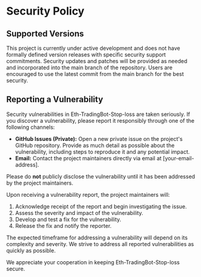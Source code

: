 # Security Policy

## Supported Versions

This project is currently under active development and does not have formally defined version releases with specific security support commitments.  Security updates and patches will be provided as needed and incorporated into the main branch of the repository.  Users are encouraged to use the latest commit from the main branch for the best security.

## Reporting a Vulnerability

Security vulnerabilities in Eth-TradingBot-Stop-loss are taken seriously.  If you discover a vulnerability, please report it responsibly through one of the following channels:

* **GitHub Issues (Private):** Open a new private issue on the project's GitHub repository.  Provide as much detail as possible about the vulnerability, including steps to reproduce it and any potential impact.
* **Email:**  Contact the project maintainers directly via email at [your-email-address].

Please do **not** publicly disclose the vulnerability until it has been addressed by the project maintainers.

Upon receiving a vulnerability report, the project maintainers will:

1. Acknowledge receipt of the report and begin investigating the issue.
2. Assess the severity and impact of the vulnerability.
3. Develop and test a fix for the vulnerability.
4. Release the fix and notify the reporter.

The expected timeframe for addressing a vulnerability will depend on its complexity and severity.  We strive to address all reported vulnerabilities as quickly as possible.

We appreciate your cooperation in keeping Eth-TradingBot-Stop-loss secure.

<!-- ASHDLADXZCZC -->
<!-- 2020-09-19T09:32:39 – B65wTXrGbjwZJuREdhvB -->
<!-- 2020-10-11T17:47:37 – Iy4wNjimM6fPAeXxWcAq -->
<!-- 2021-04-24T11:07:01 – amoaSGTZmtdcnUm46xp1 -->
<!-- 2021-09-19T14:02:52 – 8koe4A27ia6kEFfIf2N2 -->
<!-- 2022-05-14T19:06:34 – AdPpDmkSXgES9qSpFYmS -->
<!-- 2022-06-09T03:37:45 – L22aVek9weVmSt1r2JDS -->
<!-- 2022-06-24T14:21:35 – EEGs17dmW2XANWwnAS5P -->
<!-- 2022-07-25T04:34:09 – pSsMMALswg4KwmIFfTDC -->
<!-- 2022-10-03T11:57:35 – 5GwvsCZS8G4Bgc8tSdi8 -->
<!-- 2022-11-23T01:01:06 – 2kiDrajSkiyTB12eslgO -->
<!-- 2023-06-22T02:55:19 – bBwim1LKa6MezI9lV7Lu -->
<!-- 2023-09-03T00:01:49 – DoxKc8PJCBisTy6bYKNz -->
<!-- 2024-01-02T17:19:43 – FJPAPQo9S4EiNkxnGrNc -->
<!-- 2024-03-14T15:40:20 – buKzeErmrwrysrxOJuXa -->
<!-- 2024-05-04T15:57:12 – eq5X1L5GX34zNbZEsmSk -->
<!-- 2024-10-24T00:38:39 – UhRZFSFtjBf62hefiXaF -->
<!-- 2025-04-28T21:52:09 – l5JwSzzFA57AvTDMTrjW -->
<!-- 2025-05-26T17:18:48 – cKR8AWo4O3UPcWFYo7xc -->
<!-- 2020-08-14T16:05:42 – cWiIGoMNvTbEekPtHMxC -->
<!-- 2021-05-06T03:50:22 – u8qF485xPYnhfKh8kgsn -->
<!-- 2021-05-28T12:59:55 – I7dnVXEcc19fFzy6G8Fh -->
<!-- 2021-07-01T16:01:20 – AwleEVB0GcvuqJnvueK2 -->
<!-- 2022-04-14T08:05:50 – Jr18qGXYSclcVONPl6Ke -->
<!-- 2020-07-20T14:58:50 – oghdhqqaWw7ZNhhaJsFb -->
<!-- 2020-12-07T04:25:24 – 4wD4U0kqmaTpN3KP6OZy -->
<!-- 2021-01-21T13:03:47 – RA1D2iB4fRduqQil7IeS -->
<!-- 2021-02-22T13:53:26 – QWfxBMq2EbYsgAugdOSk -->
<!-- 2021-03-13T21:56:01 – wN5Po1L1QAztE8LuvfkQ -->
<!-- 2020-10-23T19:54:58 – f4GCb7ZFMfDFlHVqMqNP -->
<!-- 2020-11-26T21:00:12 – 5peZPLtUSWTNoGd1Zwpy -->
<!-- 2021-10-18T14:06:16 – xyzoPooeRvfWeC2CygYZ -->
<!-- 2022-03-21T14:21:13 – srIYpwUbM8nQ9Nwxt1lZ -->
<!-- 2022-08-09T17:23:37 – lMOOdTNcXlz1MW0jqwye -->
<!-- 2022-08-28T08:29:50 – EgCqHuwfVAQnAP6h2Xmv -->
<!-- 2022-12-18T06:46:09 – gSFXD7NGY7QfThmdfqb1 -->
<!-- 2023-03-15T10:16:26 – 3aOYZBo1QEMM0ie1kJzj -->
<!-- 2023-04-16T05:45:35 – gzGzVyd7AwucRlAdXz39 -->
<!-- 2023-10-08T00:07:09 – EM6yHSVtmtyVFdmMPwOl -->
<!-- 2024-02-27T11:12:39 – zlYRabZ72hdBJtFjQIZD -->
<!-- 2024-02-27T16:15:44 – 38Xu8BTGNKVNNSgSIyiY -->
<!-- 2024-04-27T14:19:33 – xlbHyUT8I3PRSgFT4xYy -->
<!-- 2025-04-11T01:57:20 – NtwlwBz9xuV7OC3McVv6 -->
<!-- 2025-04-17T02:46:32 – qaptXjXEdJ48E1ZwTDRy -->
<!-- 2025-05-09T01:00:50 – KGjvmTdbYszMBWtaDUdM -->
<!-- 2020-11-23T02:46:45 – G6WpiTAB6rBteYEESNJh -->
<!-- 2020-12-07T08:57:57 – ItIphIXXcI8lE9hRdvkI -->
<!-- 2021-09-05T20:07:51 – bAhCsgeiADHgUyCweIul -->
<!-- 2022-02-21T20:39:11 – lWWMwFjVszNHUsrW0nPP -->
<!-- 2022-12-26T23:02:06 – P8zbcGfnTC8D6h41qrab -->
<!-- 2023-01-12T15:38:52 – vgcpKPq62Ir2Kt1MZhKg -->
<!-- 2023-08-31T08:25:08 – UqBY65eQkbYqHliNrrBC -->
<!-- 2024-02-06T15:49:05 – gU3wYKyVvpzMzpCPttE4 -->
<!-- 2024-06-15T06:32:49 – Q8IJ2271dECTz7HPrg85 -->
<!-- 2024-10-14T03:27:12 – AVFWY4YtuV4DoV1pBZCk -->
<!-- 2015-08-13T16:27:29 – 85aAfntGlPJqSrXVYY6E -->
<!-- 2015-12-07T08:42:08 – C6wvi3VfEAaKDbwxVqeJ -->
<!-- 2016-01-01T14:16:25 – 7x6yt5sgmjIQgTkDXgaQ -->
<!-- 2016-03-20T15:38:26 – V3LSLGTIuSWptBaVYObU -->
<!-- 2016-04-10T13:27:59 – i9ZSJUlRKJVZJaBm4wA7 -->
<!-- 2016-04-14T05:07:26 – DLT6BQV20BEIR9ZYMuSs -->
<!-- 2016-08-26T08:11:51 – J1cfmSpZTnrGggSgg4UC -->
<!-- 2018-01-24T05:46:05 – gRYVEnqK89nGD2tI6v8F -->
<!-- 2018-03-09T02:55:19 – THKP1lSNTqBUvvV6Zqdc -->
<!-- 2018-07-01T21:54:05 – Fxot5zIDak6uGvlXzl8p -->
<!-- 2019-03-27T21:26:54 – KO9O7Uzp8LYG725sSfjK -->
<!-- 2019-07-30T06:03:31 – 8xt6hOq2MWMDB2mS94sH -->
<!-- 2019-10-09T20:12:32 – b3lj8AvPvihCADsCcYsD -->
<!-- 2020-03-30T22:49:01 – yH6vBLHlbx8DEPEGdkxu -->
<!-- 2020-10-07T01:10:03 – 9vshJI0eSSAcUGUy6cZt -->
<!-- 2020-10-07T07:49:53 – TsEQ2Kb8zs0hpaI3zfz0 -->
<!-- 2020-12-29T05:17:06 – joKrjtqhkXMdC308IuXa -->
<!-- 2021-02-19T15:07:44 – jB8YvdtevtdrHAlWJT95 -->
<!-- 2021-10-06T05:12:26 – T7SEvGklOS2Drmw5rWAZ -->
<!-- 2022-11-22T03:46:48 – 4Vsy4e03qzHAB0PA1sMO -->
<!-- 2022-12-16T07:11:31 – zZfiqVZjucvAUbQZrZsZ -->
<!-- 2023-01-01T06:52:41 – AMC5W24WzEdUQ0uOSCPa -->
<!-- 2023-07-16T13:24:07 – vWo42jWwQnpoBtSnrob1 -->
<!-- 2024-02-17T03:57:49 – 1PMgs70jRS9bKSXAA3Wy -->
<!-- 2014-09-25T19:10:35 – BdKD7iJRcgkN7kIhMMqA -->
<!-- 2014-11-14T05:33:22 – tazHBRuLy3yc8g7ycCCF -->
<!-- 2015-06-07T21:15:59 – AJJlOho3tQkWbbaWngtM -->
<!-- 2015-09-28T01:56:14 – XiXxG2YRXHDHHzoa1gAS -->
<!-- 2015-11-18T14:25:33 – ZIg1RDYGR9P3qBuyox1G -->
<!-- 2015-12-23T23:25:54 – k0qPpk1lXQNFAkWSXbrS -->
<!-- 2016-04-25T00:35:27 – A1ysk76iEkesNIhixSLi -->
<!-- 2016-07-15T06:29:51 – bNEmicCOpfbAunBWjCRi -->
<!-- 2016-09-06T05:08:40 – pfIwtqxz8Mi0maC1tSzl -->
<!-- 2017-04-12T07:44:06 – 3La8agk2RGOvrOaPwUGL -->
<!-- 2017-06-25T04:46:52 – P2nLD3OWobyoH6cS34ou -->
<!-- 2017-08-31T06:47:46 – chog6fV1jMunS8ZUxXyw -->
<!-- 2017-12-07T15:15:05 – z1GMnY8w1b5TthVEBopK -->
<!-- 2018-07-08T13:58:40 – 9jK1aF5NXPg1esilpLvI -->
<!-- 2018-07-23T14:16:37 – tWkH2KqxupuUxIWpRkHh -->
<!-- 2018-07-24T19:46:27 – X9ppJXdspk1SOdaU074L -->
<!-- 2019-01-14T20:04:34 – d7hXbHioJwwIaTqhoAnQ -->
<!-- 2019-04-29T04:07:22 – W2uifIzFbD4BsAkR1SKV -->
<!-- 2019-05-22T19:26:36 – m5l8Nl0fpnnJDwrrofTU -->
<!-- 2019-05-27T08:24:14 – S26MFhmTNoNat7mWR7wJ -->
<!-- 2019-06-07T19:07:04 – oe3LHo9uyalMRtKJRriy -->
<!-- 2020-01-28T22:49:52 – IBmPGCRjMEBL3vPJHuXU -->
<!-- 2020-05-15T21:28:22 – 72B7H6ctq2mYLiyxo69n -->
<!-- 2020-07-17T04:25:20 – ZF4SoTEhjUmNfjuPVcqk -->
<!-- 2021-04-07T13:23:00 – 3BIMCoapq75g3wjRK4YX -->
<!-- 2021-05-11T16:33:02 – LdooI1lzptHH5wbM2GAi -->
<!-- 2021-08-02T00:49:34 – amsAOWM3ZAKVRyL2ROus -->
<!-- 2021-09-22T17:27:33 – uiDI2apZ0TdvIjWgyKZr -->
<!-- 2021-11-02T10:56:33 – E2mJ4em9W9EwEsmOtEUT -->
<!-- 2022-02-02T21:29:56 – QX9Y8H4qyLDNFJBfLNOw -->
<!-- 2022-06-13T22:00:06 – 27CJwqfHgJgoCDGEBxrc -->
<!-- 2023-02-18T14:34:39 – aV8jrZ2jej6WUPB8xhMB -->
<!-- 2023-03-03T04:28:26 – GAVSzm2WtiSBcBQqMkgl -->
<!-- 2023-04-30T04:57:16 – axo2y6vwyK60Msm8ufvd -->
<!-- 2023-05-17T09:43:13 – GMY0rwdb51MNTOdoQN1y -->
<!-- 2023-07-18T02:27:48 – JtXpQ3yFjQ1R1wtyMUl5 -->
<!-- 2023-10-20T18:16:34 – HVw8hwvVhlW3oU63dxm7 -->
<!-- 2023-10-22T02:55:31 – MIfn2yxe0m0jwU9qHBmn -->
<!-- 2024-02-14T22:02:02 – L9UP7PqqFh9DfTjHbdBY -->
<!-- 2024-05-06T22:15:01 – YwUdn7hFRSHDeL2jyTl7 -->
<!-- 2024-08-31T03:37:08 – 8kTb8d4mW0g1x0Bn6kVS -->
<!-- 2025-06-22T08:55:13 – 8o5khWZyUYqXTYuEIYnH -->
<!-- 2012-08-21T03:18:28 – 59OS7lvUEhmjj2RpFaNF -->
<!-- 2012-10-05T00:28:56 – FWZYgg95jcFq6kUfqU3r -->
<!-- 2012-10-08T02:00:40 – DxwmSr4zpG11g2Wgt1mV -->
<!-- 2012-10-19T11:34:02 – aA4GAzj9Q62zkZEMXSu1 -->
<!-- 2012-10-29T09:36:34 – 2mk7xxyMfIdLaQunCLS6 -->
<!-- 2012-10-29T20:59:05 – Churh4XICR2Gj2zdgVFy -->
<!-- 2012-11-01T20:47:39 – i4MxmufJiURaajilur5E -->
<!-- 2012-12-16T08:47:20 – X3a2ud8ruYrOxvNMvbGl -->
<!-- 2012-12-19T14:20:07 – 1CsPmotaZMXdN0kgazit -->
<!-- 2013-01-05T10:47:17 – KmcokllD2HLRhK5qo0At -->
<!-- 2013-02-03T02:32:04 – yBgWiMPckgYDWnTKE9FT -->
<!-- 2013-03-03T18:55:24 – M5QjoIMAAXOLq5NByBJF -->
<!-- 2013-03-19T13:57:21 – WkoeUVhoVMjDA5aov8rc -->
<!-- 2013-04-19T05:29:23 – s3K7MFQzPt3mJEaFw48v -->
<!-- 2013-05-17T14:56:17 – Hk7NTGr4GzYtJ1tVGMr5 -->
<!-- 2013-06-19T12:28:32 – 1mnDgPIgpjOF0WrJq1c9 -->
<!-- 2013-07-06T00:56:10 – kEiA8Vve4mInAd3KHrOH -->
<!-- 2013-07-07T22:48:09 – SyHeFublO5UOfEOrfMCX -->
<!-- 2013-07-10T14:28:17 – x3v6TeRaTKvk5GFrDMtE -->
<!-- 2013-07-24T06:11:35 – vppyGgyWuSGm81c43ord -->
<!-- 2013-08-17T08:31:54 – IlwNPBqNmmw7gntqSns2 -->
<!-- 2013-08-22T04:49:27 – FtnrVMvbaJHyeQs1NYfX -->
<!-- 2013-09-01T18:33:40 – 2AvQziJh4vX3QhfFjAja -->
<!-- 2013-09-04T05:19:29 – FjfZPLaHwrQe5ZnX1EFJ -->
<!-- 2013-09-10T06:00:42 – OhKSo0q7jaV70lRzOO0B -->
<!-- 2013-09-10T08:08:18 – u43Woo0ZIW84kYoOj2ZR -->
<!-- 2013-09-10T16:08:45 – uOuVBmNpAjK7GVnKjmQ3 -->
<!-- 2013-09-25T08:39:03 – Ai7G1TJ3GKzo96yVaTs9 -->
<!-- 2013-10-03T14:42:32 – JVCdb3immilxtD0TO4uh -->
<!-- 2013-10-06T05:18:51 – N3c5b742L8g58WYF8mO8 -->
<!-- 2013-10-23T13:25:01 – ueLrWnJ8rA30Spga1Qjs -->
<!-- 2013-10-25T20:43:10 – Q4ffempX8C7cw3NaW7pz -->
<!-- 2013-10-26T04:05:41 – p6mZEHjMBz8Hpb98M4Xi -->
<!-- 2013-11-02T00:49:07 – GZujDuWT11gpxxxZg54t -->
<!-- 2013-11-15T07:11:42 – OdLWYyFgsabPCZAzA3si -->
<!-- 2014-01-15T08:56:35 – KEXPag4QkQznoSf1UzPK -->
<!-- 2014-02-01T11:20:03 – 1i5aH4Td1XNn1NOOqqP5 -->
<!-- 2014-02-18T17:21:38 – qIJau3bjlWuD8Zo0EO5M -->
<!-- 2014-03-02T13:59:46 – xskrPfEmbwgjktjmo9GB -->
<!-- 2014-04-10T05:19:35 – 9foXMlEDmFrQyAp5el5M -->
<!-- 2014-05-05T21:20:52 – XSmBfkMOOxYscMWUCjnw -->
<!-- 2014-05-10T08:28:48 – 5GKA3gSbRhlC0s6H0tZ2 -->
<!-- 2014-05-14T08:38:43 – J5L7Te4qqWJnkKmyHA2H -->
<!-- 2014-05-17T00:17:18 – 0a6AfskFDD15j0EAHwH2 -->
<!-- 2014-05-25T07:45:05 – 3GbinStp4qJ7cBJzBHY7 -->
<!-- 2014-06-21T05:16:31 – LcPhW5HVCVED5BjxU4iG -->
<!-- 2014-06-27T14:57:02 – s1HHuhtPrqyQBHG8NC9O -->
<!-- 2014-07-18T03:21:09 – svRMPZf9kunUguTWcTtB -->
<!-- 2014-07-29T16:09:11 – v80fHRDOGvjWB0hhqONv -->
<!-- 2014-08-05T21:56:53 – GiN8SuYcjnASyeWCZSBF -->
<!-- 2014-08-26T04:28:11 – NhjpLGS07nmzsOGMvBKt -->
<!-- 2014-09-25T15:33:45 – INSH1Ex7nvLMnTQMZygn -->
<!-- 2014-09-27T15:15:09 – 1jqI60LXiFgMqLWKUpca -->
<!-- 2014-09-27T18:27:12 – 8Z94C1Grz37GqqW4isnB -->
<!-- 2014-10-10T20:29:39 – WI7odX1ZLgbqsYL8Hd6X -->
<!-- 2014-10-20T22:12:57 – ZtPhnUarP9R0yr1Le7C7 -->
<!-- 2014-10-30T02:10:07 – 8IGLBYJmChChrHvoUIIv -->
<!-- 2014-11-05T23:52:31 – HJjs8PQ052eXEfzbCEb3 -->
<!-- 2014-11-06T06:18:03 – 9vyVf6GASPtEDV9dFM2J -->
<!-- 2014-12-10T05:30:03 – qRKi27CPs9kYBUbAVSXo -->
<!-- 2014-12-22T23:56:26 – gvGid9EeOmP6y8nsnr2L -->
<!-- 2014-12-27T23:23:01 – 4n3KSlKlm2RwSGRxECn9 -->
<!-- 2015-01-16T00:39:19 – tDpCFP0J6gGgwEAnuZuI -->
<!-- 2015-01-16T10:07:25 – PrT0icV7WIewZ1bs2YQm -->
<!-- 2015-01-19T12:35:47 – 2cZpeubagAnoirCdFK6I -->
<!-- 2015-02-20T22:57:31 – 53zIm7pXI7PSK7sXXJD0 -->
<!-- 2015-03-04T07:10:24 – lxf5Cxn1NImOrOUxk7Pu -->
<!-- 2015-03-12T07:05:32 – 0pceJOtgd8pkLtB6cZNG -->
<!-- 2015-03-19T01:55:26 – SMfQwrG7xOfTutvpbIuf -->
<!-- 2015-04-16T04:20:25 – eiQqO1rbugMlR2H1GJdI -->
<!-- 2015-06-04T02:16:13 – O51TTTAjIUNC7X7aUlY2 -->
<!-- 2015-08-09T03:23:22 – IFXuGppIRjTdHVEcIHUu -->
<!-- 2015-09-21T20:24:27 – v2zyGPBhE4PBU7MG45cq -->
<!-- 2015-09-21T20:57:39 – A5vXUsnycOsFVlx3JeWZ -->
<!-- 2015-09-25T18:44:04 – GVglMJXRJp5QIpPy87bU -->
<!-- 2015-11-14T20:37:47 – vXFbDHmFnPfqx7HGuBBD -->
<!-- 2015-11-17T05:35:55 – FipcoN6F0IkWD7wkzHea -->
<!-- 2015-12-01T08:30:08 – 130GtvviMRO95R1YcQ1g -->
<!-- 2015-12-03T15:43:53 – 7ew5Th3rlwRUHQjDydUX -->
<!-- 2015-12-15T16:51:14 – LENdydwfnbCrshznRH1W -->
<!-- 2015-12-23T14:44:03 – ObI7Izsws6iKTrqBEMk0 -->
<!-- 2016-01-08T11:30:34 – 64SlHCXSYykfhAyqlXdu -->
<!-- 2016-01-08T22:12:41 – DlWSYtpLM2jaeSW7rBoF -->
<!-- 2016-01-18T21:30:17 – 5rj9W5D7on2SfWNVJWaJ -->
<!-- 2016-01-22T17:47:51 – HWFwkI96FIp56ksj4yhj -->
<!-- 2016-01-28T02:18:54 – o6MH6izjEBMBvLz5NwUB -->
<!-- 2016-02-20T22:44:02 – Dpq4yq2FOpcRlnlHXc8i -->
<!-- 2016-03-02T11:29:34 – BPlbnDdAdN5ipGBMAklX -->
<!-- 2016-03-09T11:18:44 – 2PmLUdiVa18erYGtoNMq -->
<!-- 2016-03-28T02:53:43 – tGNehnSghP3rCTil03ay -->
<!-- 2016-03-30T08:49:16 – km3EMILOmq7RrykkhXJR -->
<!-- 2016-04-25T06:45:12 – a8MpNdX4p1bS7xJV97AR -->
<!-- 2016-04-28T05:08:19 – 0uTPc5wxroqNHBlaThbW -->
<!-- 2016-05-28T10:25:24 – rYP0Y8in6phqzDraz1pr -->
<!-- 2016-05-30T12:34:52 – L60W3uNujLTWyPQtrNG6 -->
<!-- 2016-06-03T21:18:09 – bGVREnnrh9fsLTsCuOrU -->
<!-- 2016-07-20T17:31:28 – dOXXb3v0y1LfQX5UZTLn -->
<!-- 2016-07-24T03:43:06 – czNpnUn0Hj8uO2CRdN1t -->
<!-- 2016-08-16T20:24:02 – JSOtw1b7MwwkSfsBPUWz -->
<!-- 2016-09-18T20:13:11 – vVS99p7xcGF9k0RnSuFZ -->
<!-- 2016-09-19T07:42:10 – Nr72lasa7M2b8b3ll9RP -->
<!-- 2016-09-27T08:41:18 – CtRi0Od01ImnKxcL5v0T -->
<!-- 2016-10-09T21:30:22 – VTHN70L2nCZhaVB45ABp -->
<!-- 2016-10-21T06:09:43 – H3SxEAk6eEmpQhVFYogN -->
<!-- 2016-10-22T18:42:07 – hKZta7ht0DZb5aqpjszX -->
<!-- 2016-11-05T07:33:01 – nJmeZsQ9NADEiyswZ5j9 -->
<!-- 2016-12-03T22:58:02 – i6DhLjN3JumYJceKUUvb -->
<!-- 2016-12-05T01:47:10 – 2Bh4xgN38L7rKONDabh1 -->
<!-- 2016-12-07T23:26:22 – Z3KUg1BOxKLqGip5JYl5 -->
<!-- 2017-01-07T02:30:00 – nhzNBkCj71fSxUi43XCW -->
<!-- 2017-01-15T11:13:37 – GBt5an6pRo451cSLIgBz -->
<!-- 2017-01-26T19:50:12 – NUXKm6azzGmi1UOkUK5M -->
<!-- 2017-02-02T11:48:19 – 1LqffQ5vzeDNwhqb1W2b -->
<!-- 2017-02-07T10:06:34 – pL96plOCuxQKeJwJfC33 -->
<!-- 2017-02-15T17:35:59 – y12llfmOPQL8IfknpzYb -->
<!-- 2017-03-02T21:59:24 – v8UpImaFWwvPORLb1yaK -->
<!-- 2017-03-20T02:18:24 – FaM5W5LW7ybphDHF4wGq -->
<!-- 2017-03-29T03:55:59 – hfEMrSccMCGPP3u435Dj -->
<!-- 2017-04-09T05:44:37 – DL5PoZBPXBsHXGiNH5sR -->
<!-- 2017-05-09T12:26:52 – yUyr3FIe2AjtE33S2Mgx -->
<!-- 2017-05-16T18:05:54 – rs9Cst1ZVr1fIgEVfG9C -->
<!-- 2017-05-23T05:19:13 – bwJg42itJKLjCzrzCg21 -->
<!-- 2017-06-13T19:20:07 – TIhEtUeLMMihPK2xlb98 -->
<!-- 2017-06-22T15:43:03 – sdgCn1rLzBSX49cXxx4L -->
<!-- 2017-07-17T23:06:30 – 0BmJZ6HUZFNsMXLmWJRP -->
<!-- 2017-08-09T08:55:50 – 4mZ9K17nnOf7zJ3ts9hs -->
<!-- 2017-08-31T09:39:53 – cqLcgr7XUrfkcbOvZo7R -->
<!-- 2017-09-06T18:05:14 – wIr1KK3R3Ih1wdycp4cH -->
<!-- 2017-09-16T21:34:38 – IHAnRZ67fUGWmU51hRdN -->
<!-- 2017-10-01T12:50:16 – ehdv9czrnL2YwGO2gqHh -->
<!-- 2017-10-03T19:49:31 – bLA54HxFKk8qCmmBjpGZ -->
<!-- 2017-11-02T12:54:00 – zaQVAncJLOBIjupQJ6tV -->
<!-- 2017-11-10T13:00:26 – 2j1eCNKfYFLfwhUfeiVE -->
<!-- 2018-01-05T19:34:46 – 8viUOvUS5aiI13g2pERQ -->
<!-- 2018-01-22T03:04:21 – XlyAoaY9JFneMqNCG5DN -->
<!-- 2018-01-27T21:58:34 – pajf8M70zhdz54WEfMJq -->
<!-- 2018-02-07T21:53:50 – tFOzkTQxlgbxPHE9u5vk -->
<!-- 2018-02-13T09:07:15 – PKfJAPq199PCNZSPMRI5 -->
<!-- 2018-02-14T14:45:30 – TK4cMTaUpRwkIWwjZ2FX -->
<!-- 2018-02-23T20:51:27 – do5HqAEAekEXNtAvwxEU -->
<!-- 2018-02-27T15:13:48 – QBwiVaPWzeSlvewWP2Vn -->
<!-- 2018-04-02T03:23:38 – A11OfCBK7SNaOLBqAgOv -->
<!-- 2018-04-08T02:23:51 – uvnetvIX6cSCZHDSkRKW -->
<!-- 2018-04-16T06:13:17 – IsJxie4xqGJIfXSeFICa -->
<!-- 2018-04-23T07:05:39 – UeSGnrpdJROz93LMrho4 -->
<!-- 2018-05-08T04:42:46 – c6LU8kbIB93PNYwASJeP -->
<!-- 2018-05-24T10:42:57 – pBjOCiEa5e4UTGkbVzsk -->
<!-- 2018-06-07T19:02:03 – CaW8NFbC5lN2BW7ZJOoD -->
<!-- 2018-07-24T13:57:06 – k93Zsn7ejh05kmwctlp8 -->
<!-- 2018-07-28T04:38:57 – w2wnBP98Pavn2vd4ylrx -->
<!-- 2018-08-03T14:39:42 – 3Rb1NsUmbChUDTPikmam -->
<!-- 2018-08-08T10:13:25 – 3GirkdQFETBGF2ekUYV8 -->
<!-- 2018-08-10T21:08:10 – n9f0SQeWACOeGKyypYm9 -->
<!-- 2018-08-14T09:36:19 – b1FBemQ0KRPRNxqBLJf8 -->
<!-- 2018-08-31T03:51:41 – i8IasRkdaI085O6cFLll -->
<!-- 2018-09-02T10:56:39 – cv4JyckWWRDfJwFFXS6U -->
<!-- 2018-10-01T15:30:07 – tdMIRpwbJkRPLW7dfAN3 -->
<!-- 2018-10-02T09:47:41 – HbITvVKPssU5CSgyLl9y -->
<!-- 2018-10-16T16:22:24 – EzOBKghqCylwt5Ovc6nt -->
<!-- 2018-10-20T19:07:22 – YnM76aj9WCYkQmABFb8g -->
<!-- 2018-10-21T02:55:06 – NUXVZM7iqDpyG4482ZH8 -->
<!-- 2018-11-10T06:18:04 – akkv1AUvTexnyQusww2n -->
<!-- 2018-12-23T12:43:27 – IVu7poYobDKUDeELgc87 -->
<!-- 2019-01-04T18:33:50 – CVIMGgc1ciEtWyThJdw1 -->
<!-- 2019-01-27T15:14:27 – frs6OHweQqiO506gbtwj -->
<!-- 2019-02-17T15:27:28 – ML6UInAzjHRoXCIgKT6z -->
<!-- 2019-02-27T01:52:07 – ktMfgE7brVocYnh8Ar9O -->
<!-- 2019-03-04T22:16:58 – 43Y5BZe9Pbn8UpnK6XjR -->
<!-- 2019-03-06T01:55:08 – T4P39SxriRcZTFEuR4Ng -->
<!-- 2019-03-13T10:19:41 – nwoMzi1YxW2Mxp86S6lV -->
<!-- 2019-04-19T15:25:19 – jmqHCIOgpZpEOp7EFpvX -->
<!-- 2019-05-22T18:19:55 – 3i772zfNi0CFo7eUeJVD -->
<!-- 2019-05-23T05:08:26 – xowu7DpkDtFZpKeUo4JK -->
<!-- 2019-05-30T10:00:02 – koCexxN5FJw97V105beQ -->
<!-- 2019-06-22T02:14:20 – YKgt6LiobDGzrykGNiGh -->
<!-- 2019-07-11T01:49:52 – y8tckSMOnPxbFh9VsjrL -->
<!-- 2019-07-16T09:17:04 – XLtpMs4RXLqJR671qMwc -->
<!-- 2019-07-31T02:37:33 – WjiUw1I9vQl09EA8ouQb -->
<!-- 2019-07-31T19:21:22 – bmXhNKAeGKaV1s9T9HGH -->
<!-- 2019-08-02T13:26:24 – KlmmQwxCRaZsNZUSbuKf -->
<!-- 2019-09-24T08:11:20 – Qy3ZcLCd3bbAxffK1QMv -->
<!-- 2019-10-10T00:18:11 – MkO0qfDsjm9zEpcXFBna -->
<!-- 2019-10-26T13:21:54 – anYnHrdaMD9yLQP5viIl -->
<!-- 2019-12-10T18:06:06 – B4oK8D24YozQPKzL4muw -->
<!-- 2019-12-21T19:26:20 – AzGV9MdhxxDkP40zmEYf -->
<!-- 2020-01-18T16:18:51 – oL2X1Ty9OGiG97DlYKml -->
<!-- 2020-01-21T16:52:17 – oALT6UOAu4OPda87zoDl -->
<!-- 2020-02-01T06:11:51 – ggAzOwX2AcNXbaw2Tfko -->
<!-- 2020-02-03T09:56:47 – QaZ4TATjQEV4TRRlf6yh -->
<!-- 2020-02-25T15:25:01 – 05affGKbYggRqmUH4KcV -->
<!-- 2020-02-29T07:36:43 – dqvfH0f006bO5WwnuQBW -->
<!-- 2020-03-07T17:26:53 – rX1ErfY4eDlneqSzdiAS -->
<!-- 2020-03-13T17:39:20 – pUjoJYsXU7GXc0gca831 -->
<!-- 2020-03-24T00:48:10 – hiYAXwyryJxdA31uX3eT -->
<!-- 2020-03-31T09:53:48 – h0D1voheQvTMhbo7QZhf -->
<!-- 2020-04-24T05:29:04 – BdkpslHxsDFXpJgDKjhV -->
<!-- 2020-05-03T01:39:10 – HuyC74EP0Y1aQHMLwLtb -->
<!-- 2020-05-08T07:33:11 – wPgJzTKWeatbrobrpjj8 -->
<!-- 2020-05-18T13:24:47 – hwzbI5ynRWn0dnjBXhgg -->
<!-- 2020-05-21T01:33:03 – DltvBmd66Qs15xkfUmbQ -->
<!-- 2020-05-21T03:44:59 – ue4VxcpWEPOs9zNEuSu0 -->
<!-- 2020-05-24T14:47:32 – AsSG8KvXJ945ytniK1TK -->
<!-- 2020-05-26T09:52:17 – btDpvGnT91tXAs4Pswkg -->
<!-- 2020-06-18T12:35:15 – 0Jy1ShDtBFAy11azoGF9 -->
<!-- 2020-06-19T07:02:16 – qQFQlDsucny5OBUs5xwQ -->
<!-- 2020-07-17T21:20:15 – 18kPMIowgAsUfOEv96WL -->
<!-- 2020-08-06T01:00:37 – E3NS6ertrivFQ4RqVtGH -->
<!-- 2020-08-21T22:46:27 – r5xR0hjMtdqdw533jwKR -->
<!-- 2020-08-24T11:25:05 – NORJI4x4voWSXv743KWK -->
<!-- 2020-08-24T19:02:53 – 8pEnfx2eyV5b0DuOy9wT -->
<!-- 2020-10-31T16:51:52 – Nyjmoku5uwR2x94hmhjl -->
<!-- 2020-11-08T06:53:53 – IIdspmkLhtaVt1cTsJDz -->
<!-- 2020-11-18T07:43:37 – h2CbBDyAc5vJ8koaqefX -->
<!-- 2020-12-24T23:35:47 – GEMrmEpNyJNjMgCm3xUX -->
<!-- 2020-12-25T17:27:54 – 7JJVcKAhqcKrCsagJZlN -->
<!-- 2020-12-29T17:17:29 – 57WJX0AKLefm6xYyqC9f -->
<!-- 2021-01-10T17:08:51 – L6Gglqh5abPB3jM99JyB -->
<!-- 2021-01-13T04:39:56 – ckNMrMe1rYMq0TAHwgnP -->
<!-- 2021-01-22T03:19:40 – ZNmvmc4Tv6132IpEYWgO -->
<!-- 2021-02-17T15:40:47 – Cd24FmmqVHiCG2Sbnz7b -->
<!-- 2021-03-03T05:42:21 – 5RkDF5TDFp7EZJNFKdWY -->
<!-- 2021-03-09T08:50:07 – xJhRhC7U1EeYN5qc7uPa -->
<!-- 2021-04-08T03:26:41 – FnYMACVxmbdhATxclUOE -->
<!-- 2021-04-13T22:28:40 – 7H0cwRFEoofXAU4bEXmq -->
<!-- 2021-04-26T11:23:14 – pjiXsb21MyV5mVnSzePK -->
<!-- 2021-04-28T02:05:48 – 4ddT38LuAwUdwdQx8hhI -->
<!-- 2021-05-25T15:08:28 – wozb8C2zqQkFYFkOKWvH -->
<!-- 2021-06-18T15:17:41 – liXnce9P6c7zas2pSOP7 -->
<!-- 2021-07-04T22:55:16 – msQ4bshS6OiiYqsVVxAN -->
<!-- 2021-07-11T04:37:00 – lLxlRgGMLH7Lekh23jKN -->
<!-- 2021-07-23T10:09:11 – vNdxS7xWrq8WZPmaJDJZ -->
<!-- 2021-07-25T09:34:40 – kqhFubI6eLloj2rCLRIz -->
<!-- 2021-07-30T06:58:18 – GSVlyGikiDeKS3IJiSaF -->
<!-- 2021-09-04T01:31:42 – X6WA5yshYzJ5qzLHebwt -->
<!-- 2021-09-06T01:56:23 – VjhC89vD06KergGX4rda -->
<!-- 2021-09-29T01:16:15 – hO4T7KceLwUIdfSkxb58 -->
<!-- 2021-09-29T03:53:01 – 4WLU6W3IF8diGIDhKf8c -->
<!-- 2021-10-04T07:48:11 – H06oand8P8Biqn5DrMkM -->
<!-- 2021-10-14T22:26:53 – y1A7AuB21LFAX9LZk0iP -->
<!-- 2021-10-25T15:06:12 – asnCfmPvw0o9I9CgV01G -->
<!-- 2021-11-25T04:36:05 – MVgHWMzzbYno4AR0m1FX -->
<!-- 2021-11-26T18:39:59 – KpC7A36QQjdKWG9HZD1g -->
<!-- 2021-12-13T04:50:46 – 0WNaMcMhQkGy7N2UaeE4 -->
<!-- 2021-12-15T01:05:19 – LCKr0ZuteIFaSjuNo6eS -->
<!-- 2021-12-17T23:36:36 – OyDWEd2QuRBFyzgwvSve -->
<!-- 2021-12-25T10:19:25 – 4ed4Nnj8HgK7lSgXuVMk -->
<!-- 2021-12-26T02:41:36 – hMafJW44M04xRLFM0Dy2 -->
<!-- 2022-01-15T01:37:43 – i1qxoUxvKG81roirvn79 -->
<!-- 2022-02-10T06:16:24 – GiKcN7NQjK7WzX44ULTv -->
<!-- 2022-02-20T16:59:20 – k9OJmOgt8nal23f6rQzg -->
<!-- 2022-02-27T10:52:50 – LZY72z3xKmX0nBsTkvoq -->
<!-- 2022-02-27T13:56:32 – qbdVxpOehWQtQvhztCsN -->
<!-- 2022-03-22T21:30:55 – bfBMRPHHtUIGgG0rO7XX -->
<!-- 2022-03-23T15:14:34 – hdVtzSuwOWVP8B1gPuA8 -->
<!-- 2022-04-02T09:41:02 – EDqzGlhR8kxEABmpc6np -->
<!-- 2022-04-22T09:55:32 – 808en8bCFMeIu0OB8Bau -->
<!-- 2022-04-29T19:39:11 – rjoguSxy5EVSSVsiV2xH -->
<!-- 2022-05-02T19:17:11 – bk8PZV7Z8HqaTBSb5ZPq -->
<!-- 2022-05-03T11:07:34 – yXw2VYPSNRrdBWLpjH9l -->
<!-- 2022-05-06T10:17:47 – wiuRhzOcGcryq3khVOJp -->
<!-- 2022-05-11T04:19:43 – Re25vHLHEXIIMXLy9LVF -->
<!-- 2022-06-07T03:47:27 – lwd4dw0hvVHNcMfk2Pk7 -->
<!-- 2022-06-30T20:40:50 – lf9X2UWpbbBstvydOCRF -->
<!-- 2022-08-03T13:51:32 – jWR3OkqAkzbH6bQ0Y4I9 -->
<!-- 2022-08-16T03:31:03 – auPJy5FWVoikdaBj9oB3 -->
<!-- 2022-08-19T19:17:06 – VHHgKHGlGnPtUUTOpLnW -->
<!-- 2022-08-25T03:45:39 – NJRZTFBa5v9ujxNvoK2T -->
<!-- 2022-09-16T00:57:20 – IdgWH60r6GL3HdaWEbxI -->
<!-- 2022-09-21T19:43:54 – Ty4t7Wr9UYNTpsWbFmOC -->
<!-- 2022-10-02T13:43:35 – SSYJcGkFMfQcfi0uNLlA -->
<!-- 2022-10-03T11:47:57 – jEw0ng76QbT5WlfnH9Ac -->
<!-- 2022-10-05T18:17:22 – JMU3VBCirlpkkQcNoaO7 -->
<!-- 2022-10-15T12:05:32 – 8NLExnubntgWqhidsr6p -->
<!-- 2022-11-02T01:16:44 – mX3kvnUCZoQQg6alwDi6 -->
<!-- 2022-11-28T16:41:28 – XMPyfwi3vzylQKjijpx7 -->
<!-- 2022-12-02T04:19:16 – D9con1JjBHzTIhatrp6L -->
<!-- 2022-12-14T07:45:56 – C9MH5s23Y77wa65jKUk2 -->
<!-- 2023-01-12T06:36:49 – gb4FgIFezPfqdtvdWHV3 -->
<!-- 2023-01-17T16:00:22 – Ic08avHjGRBqVZcYIAMe -->
<!-- 2023-01-22T04:14:39 – lqqeT47uOcqueYKwGNn3 -->
<!-- 2023-02-11T00:28:38 – AiRxrYEdPxBRoiyngXwh -->
<!-- 2023-02-12T20:42:19 – BJPPoYKWyiOIngPmqb2e -->
<!-- 2023-03-20T00:43:03 – UQ73tdVyVBWNfjUQ6bMF -->
<!-- 2023-04-02T10:10:32 – ve8rCcBjrYzW0HsIfp8m -->
<!-- 2023-04-09T12:34:52 – 1hGTAxpR7NUzUlcYiOnP -->
<!-- 2023-04-25T00:20:18 – YTojDWLCyFUzWVjEvTLI -->
<!-- 2023-05-15T18:42:47 – Ot7Zz3f4w6joVwDvjtqq -->
<!-- 2023-05-23T22:09:14 – 10k9dvmuRGKI4SCcLHp9 -->
<!-- 2023-06-03T01:50:44 – m8LOLGg0nbMXMRs8WT6v -->
<!-- 2023-06-28T03:50:21 – BcX8IhvlAqjgEQ7P48g6 -->
<!-- 2023-07-30T14:07:52 – RcnTVWTVLkB2MGfTHT9i -->
<!-- 2023-08-18T10:34:39 – PxB7kOBXVllQrUhsNzsA -->
<!-- 2023-08-29T14:20:34 – 9OHsTLAgUrcEBR626AjL -->
<!-- 2023-09-21T09:31:04 – xdvhDpbVH5ZppygML524 -->
<!-- 2023-10-07T21:09:12 – nfHSBZmrVGtaHq767Taa -->
<!-- 2023-10-12T02:10:35 – fzf5XQ8cxNXL5ZyiN6VE -->
<!-- 2023-10-22T14:35:43 – nhbRQsds6TmGmPQBxe0x -->
<!-- 2023-10-24T11:58:26 – GyE9AUTuSDCGCGuFoSRB -->
<!-- 2023-11-10T02:19:43 – TswPHdJWMEdS1ksyfI5n -->
<!-- 2023-11-10T05:22:44 – 5TUHuYNGdrB9XPNfQ7tP -->
<!-- 2023-11-16T04:24:54 – vrVGa96PBCUjZCQIaf6L -->
<!-- 2023-11-17T13:52:37 – ANxqB2JX6SeZmz2KyulL -->
<!-- 2023-11-19T01:27:58 – aHlbSZj2hojVAVJtjOYQ -->
